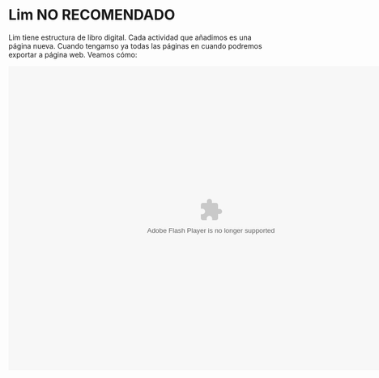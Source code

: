 
# Lim NO RECOMENDADO

Lim tiene estructura de libro digital. Cada actividad que añadimos es una página nueva. Cuando tengamso ya todas las páginas en cuando podremos exportar a página web. Veamos cómo:

<object data="http://aularagon.catedu.es/materialesaularagon2013/herramelabor/tm3/WEB_lim.swf" height="600" type="application/x-shockwave-flash" width="800"><param name="src" value="http://aularagon.catedu.es/materialesaularagon2013/herramelabor/tm3/WEB_lim.swf"/></object>

